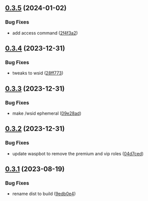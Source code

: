 ## [0.3.5](https://github.com/Torwent/wasp-discord/compare/v0.3.4...v0.3.5) (2024-01-02)


### Bug Fixes

* add access command ([2f4f3a2](https://github.com/Torwent/wasp-discord/commit/2f4f3a2785877ba4369c542257cb0bcb55e5a943))



## [0.3.4](https://github.com/Torwent/wasp-discord/compare/v0.3.3...v0.3.4) (2023-12-31)


### Bug Fixes

* tweaks to wsid ([28ff773](https://github.com/Torwent/wasp-discord/commit/28ff7733c60822ff0d9d66a6aefb9bdd6dfa09be))



## [0.3.3](https://github.com/Torwent/wasp-discord/compare/v0.3.2...v0.3.3) (2023-12-31)


### Bug Fixes

* make /wsid ephemeral ([09e28ad](https://github.com/Torwent/wasp-discord/commit/09e28ad222d83eaf92863cad802157b052ea0a10))



## [0.3.2](https://github.com/Torwent/wasp-discord/compare/v0.3.1...v0.3.2) (2023-12-31)


### Bug Fixes

* update waspbot to remove the premium and vip roles ([04d7ced](https://github.com/Torwent/wasp-discord/commit/04d7ced8e9a17a0224f53a9dbfd7ee551e20bdcd))



## [0.3.1](https://github.com/Torwent/wasp-discord/compare/v0.3.0...v0.3.1) (2023-08-19)


### Bug Fixes

* rename dist to build ([9edb0e4](https://github.com/Torwent/wasp-discord/commit/9edb0e4f22fdcb3c7512059184429f58ed8f551c))



